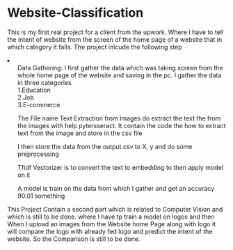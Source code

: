 # Website-Classification
This is my first real project for a client from the upwork. Where I have to tell the intent of website from the screen of the home page of a website that in which category it falls.
The project inlcude the following step
<li>
  <ol>Data Gathering: I first gather the data which was taking screen from the whole home page of the website and saving in the pc. I gather the data in three categories <br> 1.Education
    <br>2.Job <br> 3.E-commerce</ol>
  <ol>The File name Text Extraction from Images do extract the text the from the images with help pytersseract. It contain the code the how to extract text from the image and store in the csv file</ol>
  <ol>I then store the data from the output.csv to X, y and do some preprocessing</ol>
  <ol>Tfidf Vectorizer is to convert the text to embedding to then apply model on it</ol>
  <ol>A model is train on the data from which I gather and get an accuracy 90.01 something</ol>
</li>

This Project Contain a second part which is related to Computer Vision and which is still to be done. where I have tp train a model on logos and then When I upload an images from the Website home Page along with logo it will compare the logo with already fed logo and predict the intent of the website. So the Comparison is still to be done.
